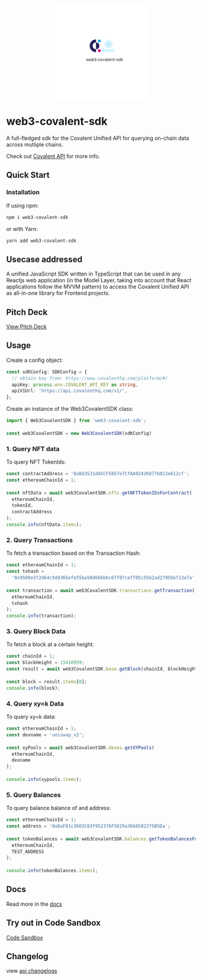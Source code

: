 <p align="center">
  <img width="250" height="250" src="https://github.com/naftalimurgor/web3-covalent-sdk/blob/main/web3-covalent-sdk.png">
</p>

# web3-covalent-sdk

A full-fledged sdk for the Covalent Unified API for querying on-chain data across mutliple chains.

Check out [Covalent API](https://www.covalenthq.com/platform/#/) for more info.

## Quick Start

### Installation

If using npm:

```sh
npm i web3-covalent-sdk
```

or with Yarn:

```sh
yarn add web3-covalent-sdk
```

## Usecase addressed

A unified JavaScript SDK written in TypeScript that can be used in any Reactjs web application (in the Model Layer, taking into account that React applications follow the MVVM pattern) to access the Covalent Unified API as all-in-one library for Frontend projects.

## Pitch Deck

[View Pitch Deck](https://www.canva.com/design/DAFXW9uylME/o4EpvuYo8YAALjvrDuSRZg/view?utm_content=DAFXW9uylME&utm_campaign=designshare&utm_medium=link&utm_source=publishsharelink)

## Usage

Create a config object:

```typescript
const sdKConfig: SDKConfig = {
  // obtain key from: https://www.covalenthq.com/platform/#/
  apiKey: process.env.COVALENT_API_KEY as string,
  apiV1Url: 'https://api.covalenthq.com/v1/',
};
```

Create an instance of the Web3CovalentSDK class:

```typescript
import { Web3CovalentSDK } from 'web3-covalent-sdk';

const web3CovalentSDK = new Web3CovalentSDK(sdKConfig)
```

### 1. Query NFT data

To query NFT TokenIds:

```typescript
const contractAddress = '0xBd3531dA5CF5857e7CfAA92426877b022e612cf';
const ethereumChainId = 1;

const nftData = await web3CovalentSDK.nfts.getNFTTokenIDsForContract(
  ethereumChainId,
  tokenId,
  contractAddress
);
console.info(nftData.items);
```

### 2. Query Transactions

To fetch a transaction based on the Transaction Hash:

```typescript
const ethereumChainId = 1;
const txhash =
  '0x9508e372d64c9dd36befe55ba58d66bbbc67f07ceff05c55b2ad2795bbf13a7a';

const transaction = await web3CovalentSDK.transactions.getTransaction(
  ethereumChainId,
  txhash
);
console.info(transaction);
```

### 3. Query Block Data

To fetch a block at a certain height:

```typescript
const chainId = 1;
const blockHeight = 15410959;
const result = await web3CovalentSDK.base.getBlock(chainId, blockHeight);

const block = result.items[0];
console.info(block);
```

### 4. Query xy=k Data

To query xy=k data:

```typescript
const ethereumChainId = 1;
const dexname = 'uniswap_v2';

const xyPools = await web3CovalentSDK.dexes.getXYPools(
  ethereumChainId,
  dexname
);

console.info(xypools.items);
```

### 5. Query Balances

To query balance balance of and address:

```typescript
const ethereumChainId = 1;
const address = '0xDaF81c3603C83f952376F5829a360A5822f5B5Da';

const tokenBalances = await web3CovalentSDK.balances.getTokenBalancesForAddress(
  ethereumChainId,
  TEST_ADDRESS
);

console.info(tokenBalances.items);
```

## Docs

Read more in the [docs](https://naftalimurgor.github.io/web3-covalent-sdk/)

## Try out in Code Sandbox

[Code Sandbox](https://codesandbox.io/s/rough-tree-e49n2u?file=/src/App.js)

## Changelog

view [api changelogs](CHANGELOG.md)
